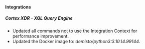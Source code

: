 
#### Integrations

##### Cortex XDR - XQL Query Engine

- Updated all commands not to use  the Integration Context for performance improvement.
- Updated the Docker image to: *demisto/python3:3.10.14.99144*.
